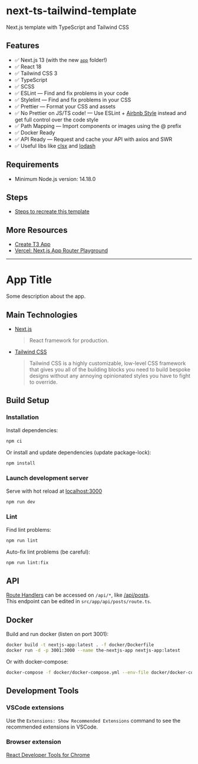 # next-ts-tailwind-template

Next.js template with TypeScript and Tailwind CSS

## Features

- ✅️ Next.js 13 (with the new [`app`](https://beta.nextjs.org/docs/app-directory-roadmap) folder!)
- ✅️ React 18
- ✅️ Tailwind CSS 3
- ✅️ TypeScript
- ✅️ SCSS
- ✅️ ESLint — Find and fix problems in your code
- ✅️ Stylelint — Find and fix problems in your CSS
- ✅️ Prettier — Format your CSS and assets
- ✅️ No Prettier on JS/TS code! — Use ESLint + [Airbnb Style](https://github.com/airbnb/javascript) instead and
  get full control over the code style
- ✅️ Path Mapping — Import components or images using the @ prefix
- ✅️ Docker Ready
- ✅️ API Ready — Request and cache your API with axios and SWR
- ✅️ Useful libs like [clsx](https://github.com/lukeed/clsx) and [lodash](https://lodash.com)

## Requirements

- Minimum Node.js version: 14.18.0

## Steps

- [Steps to recreate this template](docs/steps.md)

## More Resources

- [Create T3 App](https://create.t3.gg/)
- [Vercel: Next.js App Router Playground](https://github.com/vercel/app-playground)

---

# App Title

Some description about the app.

## Main Technologies

- [Next.js](https://nextjs.org)
  > React framework for production.
- [Tailwind CSS](https://tailwindcss.com)
  > Tailwind CSS is a highly customizable, low-level CSS framework that gives you all of the building blocks you need to build bespoke designs without any annoying opinionated styles you have to fight to override.

## Build Setup

### Installation

Install dependencies:

```bash
npm ci
```

Or install and update dependencies (update package-lock):

```bash
npm install
```

### Launch development server

Serve with hot reload at [localhost:3000](http://localhost:3000)

```bash
npm run dev
```

### Lint

Find lint problems:

```bash
npm run lint
```

Auto-fix lint problems (be careful):

```bash
npm run lint:fix
```

## API

[Route Handlers](https://beta.nextjs.org/docs/routing/route-handlers) can be accessed on `/api/*`, like [/api/posts](http://localhost:3000/api/posts).  
This endpoint can be edited in `src/app/api/posts/route.ts`.

## Docker

Build and run docker (listen on port 3001):

```bash
docker build -t nextjs-app:latest . -f docker/Dockerfile
docker run -d -p 3001:3000 --name the-nextjs-app nextjs-app:latest
```

Or with docker-compose:

```bash
docker-compose -f docker/docker-compose.yml --env-file docker/docker-compose.env -p nextjs-app up -d
```

## Development Tools

### VSCode extensions

Use the `Extensions: Show Recommended Extensions` command to see the recommended extensions in VSCode.

### Browser extension

[React Developer Tools for Chrome](https://chrome.google.com/webstore/detail/react-developer-tools/fmkadmapgofadopljbjfkapdkoienihi)
